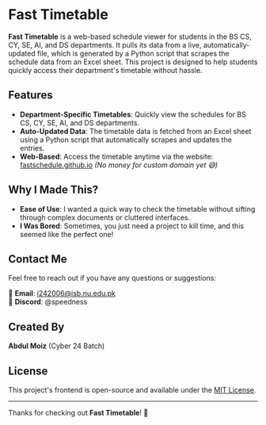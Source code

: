 # Fast Timetable

**Fast Timetable** is a web-based schedule viewer for students in the BS CS, CY, SE, AI, and DS departments. It pulls its data from a live, automatically-updated file, which is generated by a Python script that scrapes the schedule data from an Excel sheet. This project is designed to help students quickly access their department's timetable without hassle.

## Features
- **Department-Specific Timetables**: Quickly view the schedules for BS CS, CY, SE, AI, and DS departments.
- **Auto-Updated Data**: The timetable data is fetched from an Excel sheet using a Python script that automatically scrapes and updates the entries.
- **Web-Based**: Access the timetable anytime via the website: [fastschedule.github.io](https://fastschedule.github.io) *(No money for custom domain yet 😅)*

## Why I Made This?
- **Ease of Use**: I wanted a quick way to check the timetable without sifting through complex documents or cluttered interfaces.
- **I Was Bored**: Sometimes, you just need a project to kill time, and this seemed like the perfect one!

## Contact Me
Feel free to reach out if you have any questions or suggestions:

📧 **Email**: [i242006@isb.nu.edu.pk](mailto:i242006@isb.nu.edu.pk)  
💬 **Discord**: @speedness

## Created By
**Abdul Moiz** (Cyber 24 Batch)

## License
This project's frontend is open-source and available under the [MIT License](LICENSE).

---

Thanks for checking out **Fast Timetable**! 🚀
